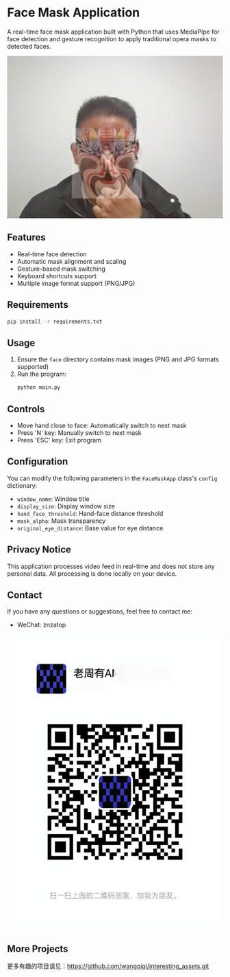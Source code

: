 # Face Mask Application

A real-time face mask application built with Python that uses MediaPipe for face detection and gesture recognition to apply traditional opera masks to detected faces.

![Face Mask Application Demo](https://github.com/wangqiqi/interesting_assets/raw/main/images/face_mask.png)

## Features

- Real-time face detection
- Automatic mask alignment and scaling
- Gesture-based mask switching
- Keyboard shortcuts support
- Multiple image format support (PNG/JPG)

## Requirements

```bash
pip install -r requirements.txt
```

## Usage

1. Ensure the `face` directory contains mask images (PNG and JPG formats supported)
2. Run the program:
   ```bash
   python main.py
   ```

## Controls

- Move hand close to face: Automatically switch to next mask
- Press 'N' key: Manually switch to next mask
- Press 'ESC' key: Exit program

## Configuration

You can modify the following parameters in the `FaceMaskApp` class's `config` dictionary:

- `window_name`: Window title
- `display_size`: Display window size
- `hand_face_threshold`: Hand-face distance threshold
- `mask_alpha`: Mask transparency
- `original_eye_distance`: Base value for eye distance

## Privacy Notice

This application processes video feed in real-time and does not store any personal data. All processing is done locally on your device.

## Contact

If you have any questions or suggestions, feel free to contact me:

- WeChat: znzatop

![WeChat](https://github.com/wangqiqi/interesting_assets/raw/main/images/wechat.jpg)

## More Projects

更多有趣的项目请见：https://github.com/wangqiqi/interesting_assets.git 